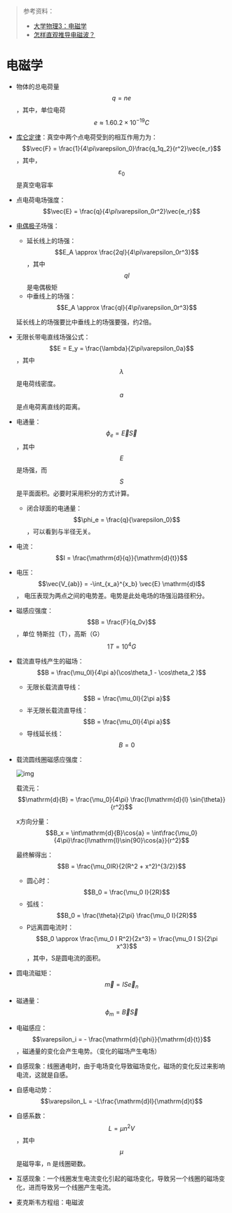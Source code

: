 > 参考资料：
>
> - [大学物理3：电磁学 ](https://www.icourse163.org/course/TONGJI-44006?from=searchPage#/info)
> - [怎样直观推导电磁波？](https://mp.weixin.qq.com/s/ZIME0wGm9jp4LFZR-53keg)

# 电磁学

- 物体的总电荷量 $$q = ne$$，其中，单位电荷 $$e \approx 1.60.2 \times 10^{-19} C$$

- [库仑定律](https://zh.wikipedia.org/zh-hans/%E5%BA%93%E4%BB%91%E5%AE%9A%E5%BE%8B)：真空中两个点电荷受到的相互作用力为：$$\vec{F} = \frac{1}{4\pi\varepsilon_0}\frac{q_1q_2}{r^2}\vec{e_r}$$，其中，$$\varepsilon_0$$ 是真空电容率

- 点电荷电场强度：$$\vec{E} = \frac{q}{4\pi\varepsilon_0r^2}\vec{e_r}$$

- [电偶极子](https://zh.wikipedia.org/wiki/%E5%81%B6%E6%A5%B5%E5%AD%90)场强：

  - 延长线上的场强：$$E_A \approx \frac{2ql}{4\pi\varepsilon_0r^3}$$，其中 $$ql$$ 是电偶极矩
  - 中垂线上的场强：$$E_A \approx \frac{ql}{4\pi\varepsilon_0r^3}$$

  延长线上的场强要比中垂线上的场强要强，约2倍。

- 无限长带电直线场强公式：$$E = E_y = \frac{\lambda}{2\pi\varepsilon_0a}$$，其中 $$\lambda$$ 是电荷线密度。 $$a$$ 是点电荷离直线的距离。

- 电通量：$$\phi_e = \vec{E}\vec{S}$$，其中 $$E$$ 是场强，而 $$S$$ 是平面面积。必要时采用积分的方式计算。

  - 闭合球面的电通量：$$\phi_e = \frac{q}{\varepsilon_0}$$，可以看到与半径无关。

- 电流：$$I = \frac{\mathrm{d}{q}}{\mathrm{d}{t}}$$

- 电压：$$\vec{V_{ab}} = -\int_{x_a}^{x_b} \vec{E} \mathrm{d}l$$， 电压表现为两点之间的电势差。电势是此处电场的场强沿路径积分。

- 磁感应强度：$$B = \frac{F}{q_0v}$$，单位 特斯拉（T），高斯（G） $$1T = 10^4 G$$

- 载流直导线产生的磁场：$$B = \frac{\mu_0I}{4\pi a}(\cos\theta_1 - \cos\theta_2 )$$

  - 无限长载流直导线：$$B = \frac{\mu_0I}{2\pi a}$$
  - 半无限长载流直导线：$$B = \frac{\mu_0I}{4\pi a}$$
  - 导线延长线：$$B = 0$$

- 载流圆线圈磁感应强度：

  ![img](../../../../../../Changes729_image/raw/main/ln/README/6b6ebe29jw1exlucdyn3hj209u082q2z.jpg)

  载流元：$$\mathrm{d}{B} = \frac{\mu_0}{4\pi} \frac{I\mathrm{d}{l} \sin{\theta}}{r^2}$$

  x方向分量：$$B_x = \int\mathrm{d}{B}\cos{a} = \int\frac{\mu_0}{4\pi}\frac{I\mathrm{l}\sin{90}\cos{a}}{r^2}$$

  最终解得出：$$B = \frac{\mu_0IR}{2(R^2 + x^2)^{3/2}}$$

  - 圆心时：$$B_0 = \frac{\mu_0 I}{2R}$$
  - 弧线：$$B_0 = \frac{\theta}{2\pi} \frac{\mu_0 I}{2R}$$
  - P远离圆电流时：$$B_0 \approx \frac{\mu_0 I R^2}{2x^3} = \frac{\mu_0 I S}{2\pi x^3}$$，其中，S是圆电流的面积。

- 圆电流磁矩：$$\vec{m} = IS\vec{e}_n$$
- 磁通量：$$\phi_m = \vec{B}\vec{S}$$
- 电磁感应：$$\varepsilon_i = - \frac{\mathrm{d}{\phi}}{\mathrm{d}{t}}$$，磁通量的变化会产生电势。（变化的磁场产生电场）
- 自感现象：线圈通电时，由于电场变化导致磁场变化，磁场的变化反过来影响电流，这就是自感。
- 自感电动势：$$\varepsilon_L = -L\frac{\mathrm{d}I}{\mathrm{d}t}$$
- 自感系数：$$L = \mu n^2 V$$，其中 $$\mu$$ 是磁导率，n 是线圈砸数。
- 互感现象：一个线圈发生电流变化引起的磁场变化，导致另一个线圈的磁场变化，进而导致另一个线圈产生电流。
- 麦克斯韦方程组：电磁波





